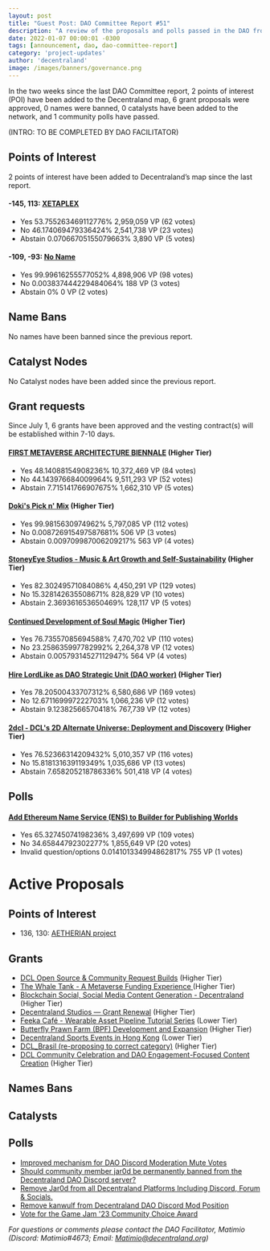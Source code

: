 ```yaml
---
layout: post
title: "Guest Post: DAO Committee Report #51"
description: "A review of the proposals and polls passed in the DAO from July 1 through July 15".
date: 2022-01-07 00:00:01 -0300
tags: [announcement, dao, dao-committee-report]
category: 'project-updates'
author: 'decentraland'
image: /images/banners/governance.png
---
```


In the two weeks since the last DAO Committee report, 2 points of interest (POI) have been added to the Decentraland map, 6 grant proposals were approved, 0 names were banned, 0 catalysts have been added to the network, and 1 community polls have passed.

(INTRO: TO BE COMPLETED BY DAO FACILITATOR)

## Points of Interest
2 points of interest have been added to Decentraland’s map since the last report.


#### -145, 113: [XETAPLEX](https://governance.decentraland.org/proposal/?id=8004ef20-1863-11ee-93a7-ed9294f83f74)

* Yes 53.755263469112776% 2,959,059 VP (62 votes)
* No 46.174069479336424% 2,541,738 VP (23 votes)
* Abstain 0.07066705155079663% 3,890 VP (5 votes)


#### -109, -93: [No Name](https://governance.decentraland.org/proposal/?id=20647e50-13d6-11ee-aaa1-b9158e95e04b)

* Yes 99.99616255577052% 4,898,906 VP (98 votes)
* No 0.003837444229484064% 188 VP (3 votes)
* Abstain 0% 0 VP (2 votes)


## Name Bans

No names have been banned since the previous report.

## Catalyst Nodes
No Catalyst nodes have been added since the previous report.


## Grant requests
Since July 1, 6 grants have been approved and the vesting contract(s) will be established within 7-10 days.


#### [FIRST METAVERSE ARCHITECTURE BIENNALE](https://governance.decentraland.org/proposal/?id=82250970-1836-11ee-93a7-ed9294f83f74) (Higher Tier)

* Yes 48.14088154908236% 10,372,469 VP (84 votes)
* No 44.143976684009964% 9,511,293 VP (52 votes)
* Abstain 7.715141766907675% 1,662,310 VP (5 votes)


#### [Doki&#39;s Pick n&#39; Mix](https://governance.decentraland.org/proposal/?id=220ce750-182d-11ee-93a7-ed9294f83f74) (Higher Tier)

* Yes 99.9815630974962% 5,797,085 VP (112 votes)
* No 0.008726915497587681% 506 VP (3 votes)
* Abstain 0.009709987006209217% 563 VP (4 votes)


#### [StoneyEye Studios -  Music &amp; Art Growth and Self-Sustainability](https://governance.decentraland.org/proposal/?id=fe96cc60-182b-11ee-93a7-ed9294f83f74) (Higher Tier)

* Yes 82.30249571084086% 4,450,291 VP (129 votes)
* No 15.328142635508671% 828,829 VP (10 votes)
* Abstain 2.369361653650469% 128,117 VP (5 votes)


#### [Continued Development of Soul Magic](https://governance.decentraland.org/proposal/?id=f3874400-1743-11ee-93a7-ed9294f83f74) (Higher Tier)

* Yes 76.73557085694588% 7,470,702 VP (110 votes)
* No 23.258635997782992% 2,264,378 VP (12 votes)
* Abstain 0.00579314527112947% 564 VP (4 votes)


#### [Hire LordLike as DAO Strategic Unit (DAO worker)](https://governance.decentraland.org/proposal/?id=b51854d0-1666-11ee-93a7-ed9294f83f74) (Higher Tier)

* Yes 78.20500433707312% 6,580,686 VP (169 votes)
* No 12.671169997222703% 1,066,236 VP (12 votes)
* Abstain 9.12382566570418% 767,739 VP (12 votes)


#### [2dcl - DCL&#39;s 2D Alternate Universe: Deployment and Discovery](https://governance.decentraland.org/proposal/?id=79e0c580-151e-11ee-93a7-ed9294f83f74) (Higher Tier)

* Yes 76.52366314209432% 5,010,357 VP (116 votes)
* No 15.818131639119349% 1,035,686 VP (13 votes)
* Abstain 7.658205218786336% 501,418 VP (4 votes)


## Polls

#### [Add Ethereum Name Service (ENS) to Builder for Publishing Worlds](https://governance.decentraland.org/proposal/?id=250c1b80-1de9-11ee-9bcb-ff4f8c446533)

* Yes 65.32745074198236% 3,497,699 VP (109 votes)
* No 34.65844792302277% 1,855,649 VP (20 votes)
* Invalid question/options 0.014101334994862817% 755 VP (1 votes)



# Active Proposals

## Points of Interest

* 136, 130: [AETHERIAN project](https://governance.decentraland.org/proposal/?id=72d24490-2661-11ee-a12f-1f19cf585630)

## Grants

* [DCL Open Source &amp; Community Request Builds](https://governance.decentraland.org/proposal/?id=4cb34130-2425-11ee-8ace-3bf098daeebe) (Higher Tier)
* [The Whale Tank - A Metaverse Funding Experience ](https://governance.decentraland.org/proposal/?id=62fca700-2368-11ee-8ace-3bf098daeebe) (Higher Tier)
* [Blockchain Social, Social Media Content Generation - Decentraland](https://governance.decentraland.org/proposal/?id=dcfc1f80-235f-11ee-8ace-3bf098daeebe) (Higher Tier)
* [Decentraland Studios — Grant Renewal](https://governance.decentraland.org/proposal/?id=5f962e70-22ef-11ee-8ace-3bf098daeebe) (Higher Tier)
* [Feeka Café - Wearable Asset Pipeline Tutorial Series](https://governance.decentraland.org/proposal/?id=d215f940-2244-11ee-8ace-3bf098daeebe) (Lower Tier)
* [Butterfly Prawn Farm (BPF) Development and Expansion](https://governance.decentraland.org/proposal/?id=6c78f120-221f-11ee-8ace-3bf098daeebe) (Higher Tier)
* [Decentraland Sports Events in Hong Kong](https://governance.decentraland.org/proposal/?id=8443eac0-209a-11ee-b5f5-f3f361e3b760) (Lower Tier)
* [DCL_Brasil (re-proposing to correct category)](https://governance.decentraland.org/proposal/?id=0e970750-2052-11ee-b5f5-f3f361e3b760) (Higher Tier)
* [DCL Community Celebration and DAO Engagement-Focused Content Creation](https://governance.decentraland.org/proposal/?id=a4507de0-2038-11ee-b5f5-f3f361e3b760) (Higher Tier)

## Names Bans


## Catalysts


## Polls

* [Improved mechanism for DAO Discord Moderation Mute Votes](https://governance.decentraland.org/proposal/?id=c39a5a60-2833-11ee-8e2a-0990078ddc40)
* [Should community member jar0d be permanently banned from the Decentraland DAO Discord server?](https://governance.decentraland.org/proposal/?id=d463ba10-2687-11ee-a12f-1f19cf585630)
* [Remove Jar0d from all Decentraland Platforms Including Discord, Forum &amp; Socials.](https://governance.decentraland.org/proposal/?id=c538ba50-2681-11ee-a12f-1f19cf585630)
* [Remove kanwulf from Decentraland DAO Discord Mod Position](https://governance.decentraland.org/proposal/?id=02bd2ab0-2668-11ee-a12f-1f19cf585630)
* [Vote for the Game Jam &#39;23 Community Choice Award ](https://governance.decentraland.org/proposal/?id=d7e8bc90-264f-11ee-a12f-1f19cf585630)

*For questions or comments please contact the DAO Facilitator, Matimio (Discord: Matimio#4673; Email: [Matimio@decentraland.org](mailto:Matimio@decentraland.org))*